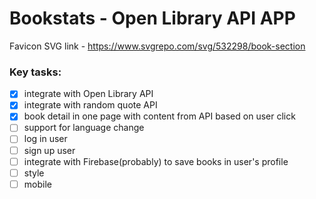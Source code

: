 # Bookstats - Open Library API APP

Favicon SVG link - https://www.svgrepo.com/svg/532298/book-section

### Key tasks:

- [x] integrate with Open Library API
- [x] integrate with random quote API
- [x] book detail in one page with content from API based on user click
- [ ] support for language change
- [ ] log in user
- [ ] sign up user
- [ ] integrate with Firebase(probably) to save books in user's profile
- [ ] style
- [ ] mobile
